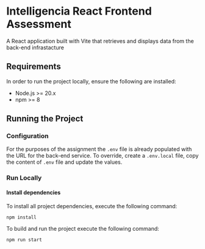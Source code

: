 # Intelligencia React Frontend Assessment

A React application built with Vite that retrieves and displays data from the back-end infrastacture

## Requirements

In order to run the project locally, ensure the following are installed:

* Node.js >= 20.x
* npm >= 8

## Running the Project

### Configuration

For the purposes of the assignment the `.env` file is already populated with the URL for the back-end service.
To override, create a `.env.local` file, copy the content of `.env` file and update the values.

### Run Locally

#### Install dependencies

To install all project dependencies, execute the following command:

```bash
npm install
```

To build and run the project execute the following command:

```bash
npm run start
